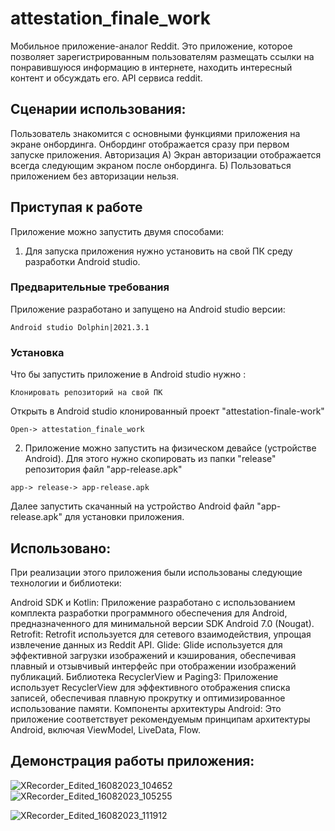 # attestation_finale_work
Мобильное приложение-аналог Reddit.
Это приложение, которое позволяет зарегистрированным пользователям размещать ссылки на понравившуюся информацию в интернете, находить интересный контент и обсуждать его.
API сервиса reddit.

## Сценарии использования:

Пользователь знакомится с основными функциями приложения на экране онбординга.
Онбординг отображается сразу при первом запуске приложения.
Авторизация
А) Экран авторизации отображается всегда следующим экраном после онбординга.
Б) Пользоваться приложением без авторизации нельзя.

## Приступая к работе

Приложение можно запустить двумя способами: 
1.  Для запуска приложения нужно установить на свой ПК среду разработки Android studio.
    
### Предварительные требования

Приложение разработано и запущено на Android studio версии:  

```
Android studio Dolphin|2021.3.1 
```

### Установка

Что бы запустить приложение в Android studio нужно :

```
Клонировать репозиторий на свой ПК
```

Открыть в Android studio клонированный проект "attestation-finale-work"

```
Open-> attestation_finale_work
```

2. Приложение можно запустить на физическом девайсе (устройстве Android).  Для этого нужно скопировать из папки "release" репозитория файл "app-release.apk"

```
app-> release-> app-release.apk
```

Далее запустить скачанный на устройство Android  файл "app-release.apk" для установки приложения.
  
## Использовано: 

При реализации этого приложения были использованы следующие технологии и библиотеки:

Android SDK и Kotlin: Приложение разработано с использованием комплекта разработки программного обеспечения для Android, предназначенного для минимальной версии SDK Android 7.0 (Nougat).
Retrofit: Retrofit используется для сетевого взаимодействия, упрощая извлечение данных из Reddit API.
Glide: Glide используется для эффективной загрузки изображений и кэширования, обеспечивая плавный и отзывчивый интерфейс при отображении изображений публикаций.
Библиотека RecyclerView и Paging3: Приложение использует RecyclerView для эффективного отображения списка записей, обеспечивая плавную прокрутку и оптимизированное использование памяти.
Компоненты архитектуры Android: Это приложение соответствует рекомендуемым принципам архитектуры Android, включая ViewModel, LiveData, Flow.

## Демонстрация работы приложения:


![XRecorder_Edited_16082023_104652](https://github.com/AlexAAushev/attestation-finale-work/assets/126689986/41de486a-940a-42ae-a949-dbf5f249cf3d)  ![XRecorder_Edited_16082023_105255](https://github.com/AlexAAushev/attestation-finale-work/assets/126689986/10fd0ab6-fad2-467a-b61f-a34716018723)

![XRecorder_Edited_16082023_111912](https://github.com/AlexAAushev/attestation-finale-work/assets/126689986/5ef40ef5-6d81-494a-bb18-7ed5c11d6c5f)
